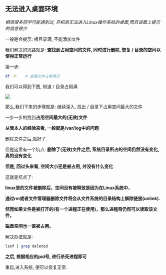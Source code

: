 ## 无法进入桌面环境

*相信很多同学可能遇到过, 开机后无法进入Linux操作系统的桌面,而且说面上提示的信息很少*

一般是会提示: 根目录满, 不能添加文件

我们解决的思路就是: **查找到占用空间的文件, 同时进行删除, 恢复 / 目录的空间以使得正常运行**

第一步:

```bash
df -h    # 查看文件占用情况
```

我们可以得到下图, 知道 / 目录占用满

![](http://p8pmsq2a4.bkt.clouddn.com/df_h.png)

那么,我们下来的步骤就是: 继续深入, 找出 / 目录下占用空间最大的文件

一步一步的找到**占用空间最大的(无效)文件**

**从我本人的经验来看, 一般就是/var/log中的问题**

删除文件之后,就好了.

但是这里有一个坑点: **删除了(无效)文件之后, 系统目录所占的空间仍然没有变化,真的没有变化**

**但是, 回过头来看, 空间大小还是被占用, 并没有什么变化**

这就是坑点了: 

**linux里的文件被删除后，空间没有被释放是因为在Linux系统中，**

**通过rm或者文件管理器删除文件将会从文件系统的目录结构上解除链接(unlink).**

**然而如果文件是被打开的(有一个进程正在使用)，那么进程将仍然可以读取该文件，**

**磁盘空间也一直被占用。**

解决办法就是:

```bash
lsof | grep deleted
```

**之后, 根据相应的pid号, 进行杀死进程即可**

重启,进入系统, 便可以恢复正常.